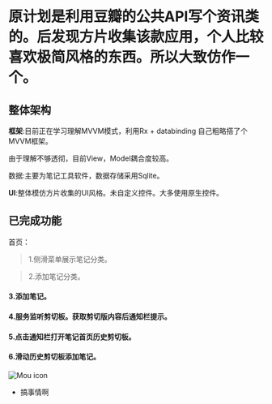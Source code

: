 # 原计划是利用豆瓣的公共API写个资讯类的。后发现方片收集该款应用，个人比较喜欢极简风格的东西。所以大致仿作一个。


## 整体架构
**框架**:目前正在学习理解MVVM模式，利用Rx + databinding 自己粗略搭了个MVVM框架。

由于理解不够透彻，目前View，Model耦合度较高。

数据:主要为笔记工具软件，数据存储采用Sqlite。

**UI**:整体模仿方片收集的UI风格。未自定义控件。大多使用原生控件。

## 已完成功能
首页：

>  1.侧滑菜单展示笔记分类。

>  2.添加笔记分类。

#### 3.添加笔记。

#### 4.服务监听剪切板。获取剪切版内容后通知栏提示。

#### 5.点击通知栏打开笔记首页历史剪切板。

#### 6.滑动历史剪切板添加笔记。

![Mou icon](http://mouapp.com/Mou_128.png)

* 搞事情啊


